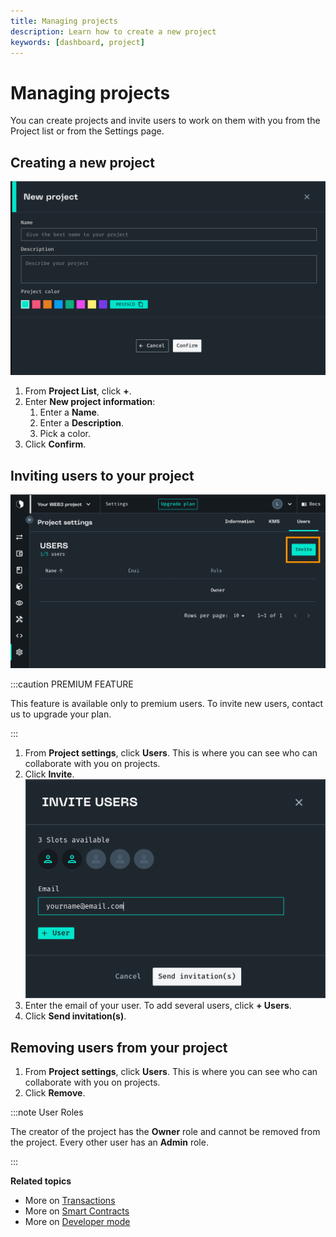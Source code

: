 ```yaml
---
title: Managing projects
description: Learn how to create a new project
keywords: [dashboard, project]
---
```


# Managing projects

You can create projects and invite users to work on them with you from the Project list or from the Settings page.

## Creating a new project

![New project](src/new-project.png)

1. From **Project List**, click **+**.
1. Enter **New project information**:
    1. Enter a **Name**.
    1. Enter a **Description**.
    1. Pick a color.
1. Click **Confirm**.

## Inviting users to your project 

![Inviting users](src/settings-page.png)

:::caution PREMIUM FEATURE 

This feature is available only to premium users. To invite new users, contact us to upgrade your plan. 

::: 

1. From **Project settings**, click **Users**. 
   This is where you can see who can collaborate with you on projects. 
1. Click **Invite**. 
   ![Inviting users](src/invite-users.png)
1. Enter the email of your user. 
   To add several users, click **+ Users**. 
1. Click **Send invitation(s)**. 


## Removing users from your project 

1. From **Project settings**, click **Users**.
   This is where you can see who can collaborate with you on projects.
1. Click **Remove**. 

:::note User Roles 

The creator of the project has the **Owner** role and cannot be removed from the project. Every other user has an **Admin** role.

:::

**Related topics**

-   More on [Transactions](/Transactions/creating-a-transaction.mdx)
-   More on [Smart Contracts](/Smart-contract/understanding-smart-contracts.md)
-   More on [Developer mode](/Developer/Discovering-coding-interface.md)
